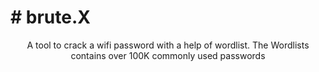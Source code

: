 <p align="center"><h1>
# brute.X
</h1>
</p>
<p align="center">
A tool to crack a wifi password with a help of wordlist. 
The Wordlists contains over 100K commonly used passwords
</p>
